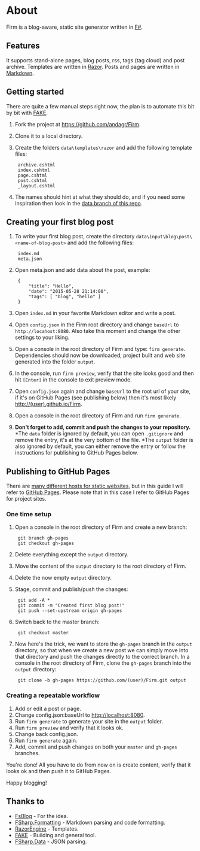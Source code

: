# About

Firm is a blog-aware, static site generator written in [F#](http://fsharp.org).

## Features

It supports stand-alone pages, blog posts, rss, tags (tag cloud) and post archive. Templates are written in [Razor](https://github.com/Antaris/RazorEngine). Posts and pages are written in [Markdown](http://daringfireball.net/projects/markdown/).

## Getting started

There are quite a few manual steps right now, the plan is to automate this bit by bit with [FAKE](https://github.com/fsharp/FAKE).

1. Fork the project at <https://github.com/andagr/Firm>.
2. Clone it to a local directory.
3. Create the folders `data\templates\razor` and add the following template files:

        archive.cshtml
        index.cshtml
        page.cshtml
        post.cshtml
        _layout.cshtml

4. The names should hint at what they should do, and if you need some inspiration then look in the [data branch of this repo](https://github.com/andagr/Firm/tree/data).

## Creating your first blog post

1. To write your first blog post, create the directory `data\input\blog\post\<name-of-blog-post>` and add the following files:

        index.md
        meta.json

2. Open meta.json and add data about the post, example:

        {
            "title": "Hello",
            "date": "2015-05-28 21:14:00",
            "tags": [ "blog", "hello" ]
        }

3. Open `index.md` in your favorite Markdown editor and write a post.
4. Open `config.json` in the Firm root directory and change `baseUrl` to `http://locahost:8080`. Also take this moment and change the other settings to your liking.
5. Open a console in the root directory of Firm and type: `firm generate`. Dependencies should now be downloaded, project built and web site generated into the folder `output`.
6. In the console, run `firm preview`, verify that the site looks good and then hit `[Enter]` in the console to exit preview mode.
7. Open `config.json` again and change `baseUrl` to the root url of your site, if it's on GitHub Pages (see publishing below) then it's most likely <http://(user).github.io/Firm>.
8. Open a console in the root directory of Firm and run `firm generate`.
9. **Don't forget to add, commit and push the changes to your repository.**
        *The `data` folder is ignored by default, you can open `.gitignore` and remove the entry, it's at the very bottom of the file.
        *The `output` folder is also ignored by default, you can either remove the entry or follow the instructions for publishing to GitHub Pages below.

## Publishing to GitHub Pages

There are [many different hosts for static websites](https://www.google.com/search?q=static+website+hosting), but in this guide I will refer to [GitHub Pages](https://pages.github.com/). Please note that in this case I refer to GitHub Pages for project sites.

### One time setup

1. Open a console in the root directory of Firm and create a new branch:

        git branch gh-pages
        git checkout gh-pages

2. Delete everything except the `output` directory.
3. Move the content of the `output` directory to the root directory of Firm.
4. Delete the now empty `output` directory.
5. Stage, commit and publish/push the changes:

        git add -A *
        git commit -m "Created first blog post!"
        git push --set-upstream origin gh-pages

6. Switch back to the master branch:

        git checkout master

7. Now here's the trick, we want to store the `gh-pages` branch in the `output` directory, so that when we create a new post we can simply move into that directory and push the changes directly to the correct branch. In a console in the root directory of Firm, clone the `gh-pages` branch into the `output` directory:

        git clone -b gh-pages https://github.com/(user)/Firm.git output

### Creating a repeatable workflow

1. Add or edit a post or page.
2. Change config.json:baseUrl to <http://localhost:8080>.
3. Run `firm generate` to generate your site in the `output` folder.
4. Run `firm preview` and verify that it looks ok.
5. Change back config.json.
6. Run `firm generate` again.
7. Add, commit and push changes on both your `master` and `gh-pages` branches.

You're done! All you have to do from now on is create content, verify that it looks ok and then push it to GitHub Pages.

Happy blogging!

## Thanks to

* [FsBlog](https://github.com/fsprojects/FsBlog) - For the idea.
* [FSharp.Formatting](https://github.com/tpetricek/FSharp.Formatting) - Markdown parsing and code formatting.
* [RazorEngine](https://github.com/Antaris/RazorEngine) - Templates.
* [FAKE](https://github.com/fsharp/FAKE) - Building and general tool.
* [FSharp.Data](https://github.com/fsharp/FSharp.Data) - JSON parsing.
